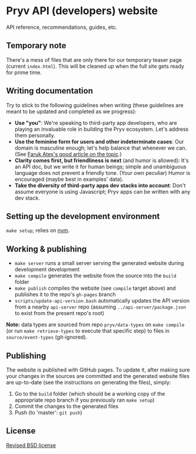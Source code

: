 # Pryv API (developers) website

API reference, recommendations, guides, etc.


## Temporary note

There's a mess of files that are only there for our temporary teaser page (current `index.html`). This will be cleaned up when the full site gets ready for prime time.


## Writing documentation

Try to stick to the following guidelines when writing (these guidelines are meant to be updated and completed as we progress):

- **Use "you"**: We're speaking to third-party app developers, who are playing an invaluable role in building the Pryv ecosystem. Let's address them personally.
- **Use the feminine form for users and other indeterminate cases**: Our domain is masculine enough; let's help balance that whenever we can. (See [Faruk Ateş's good article on the topic](http://www.netmagazine.com/features/primer-sexism-tech-industry).)
- **Clarity comes first, but friendliness is next** (and humor is allowed): It's an API doc, but we write it for human beings; simple and unambiguous language does not prevent a friendly tone. (Your own peculiar) Humor is encouraged (maybe best in examples' data).
- **Take the diversity of third-party apps dev stacks into account**: Don't assume everyone is using Javascript; Pryv apps can be written with any dev stack.


## Setting up the development environment

`make setup`; relies on [nvm](https://github.com/creationix/nvm).


## Working & publishing

- `make server` runs a small server serving the generated website during development development
- `make compile` generates the website from the source into the `build` folder
- `make publish` compiles the website (see `compile` target above) and publishes it to the repo's `gh-pages` branch
- `scripts/update-api-version.bash` automatically updates the API version from a nearby `api-server` repo (assuming `../api-server/package.json` to exist from the present repo's root)

**Note:** data types are sourced from repo `pryv/data-types` on `make compile` (or run `make retrieve-types` to execute that specific step) to files in `source/event-types` (git-ignored).


## Publishing

The website is published with GitHub pages. To update it, after making sure your changes in the sources are committed and the generated website files are up-to-date (see the instructions on generating the files), simply:

1. Go to the `build` folder (which should be a working copy of the appropriate repo branch if you previously ran `make setup`)
2. Commit the changes to the generated files
3. Push (to 'master': `git push`)


## License

[Revised BSD license](https://github.com/pryv/documents/blob/master/license-bsd-revised.md)
